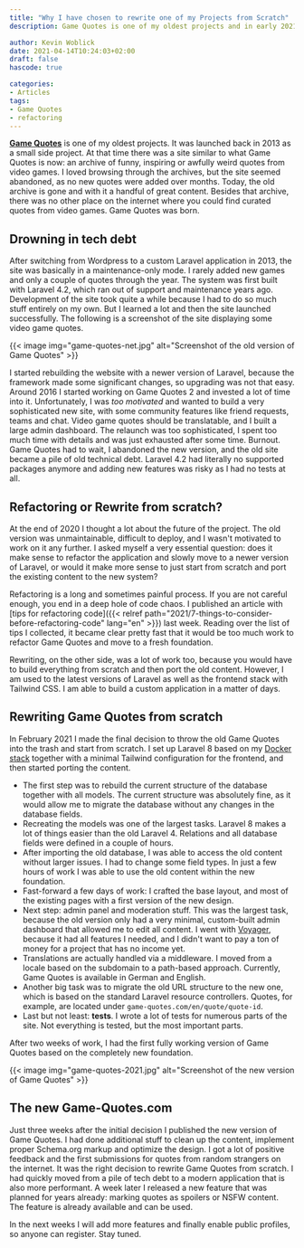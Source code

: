 ```yaml
---
title: "Why I have chosen to rewrite one of my Projects from Scratch"
description: Game Quotes is one of my oldest projects and in early 2021 I decided to pull the plug on the old version and rebuild the complete website.

author: Kevin Woblick
date: 2021-04-14T10:24:03+02:00
draft: false
hascode: true

categories:
- Articles
tags:
- Game Quotes
- refactoring
---
```


[**Game Quotes**](https://game-quotes.com/en) is one of my oldest projects. It was launched back in 2013 as a small side project. At that time there was a site similar to what Game Quotes is now: an archive of funny, inspiring or awfully weird quotes from video games. I loved browsing through the archives, but the site seemed abandoned, as no new quotes were added over months. Today, the old archive is gone and with it a handful of great content. Besides that archive, there was no other place on the internet where you could find curated quotes from video games. Game Quotes was born.

## Drowning in tech debt

After switching from Wordpress to a custom Laravel application in 2013, the site was basically in a maintenance-only mode. I rarely added new games and only a couple of quotes through the year. The system was first built with Laravel 4.2, which ran out of support and maintenance years ago. Development of the site took quite a while because I had to do so much stuff entirely on my own. But I learned a lot and then the site launched successfully. The following is a screenshot of the site displaying some video game quotes.

{{< image img="game-quotes-net.jpg" alt="Screenshot of the old version of Game Quotes" >}}

I started rebuilding the website with a newer version of Laravel, because the framework made some significant changes, so upgrading was not that easy. Around 2016 I started working on Game Quotes 2 and invested a lot of time into it. Unfortunately, I was _too motivated_ and wanted to build a very sophisticated new site, with some community features like friend requests, teams and chat. Video game quotes should be translatable, and I built a large admin dashboard.
The relaunch was too sophisticated, I spent too much time with details and was just exhausted after some time. Burnout. Game Quotes had to wait, I abandoned the new version, and the old site became a pile of old technical debt. Laravel 4.2 had literally no supported packages anymore and adding new features was risky as I had no tests at all.

## Refactoring or Rewrite from scratch?

At the end of 2020 I thought a lot about the future of the project. The old version was unmaintainable, difficult to deploy, and I wasn't motivated to work on it any further. I asked myself a very essential question: does it make sense to refactor the application and slowly move to a newer version of Laravel, or would it make more sense to just start from scratch and port the existing content to the new system?

Refactoring is a long and sometimes painful process. If you are not careful enough, you end in a deep hole of code chaos. I published an article with [tips for refactoring code]({{< relref path="2021/7-things-to-consider-before-refactoring-code" lang="en" >}}) last week. Reading over the list of tips I collected, it became clear pretty fast that it would be too much work to refactor Game Quotes and move to a fresh foundation.

Rewriting, on the other side, was a lot of work too, because you would have to build everything from scratch and then port the old content. However, I am used to the latest versions of Laravel as well as the frontend stack with Tailwind CSS. I am able to build a custom application in a matter of days.

## Rewriting Game Quotes from scratch

In February 2021 I made the final decision to throw the old Game Quotes into the trash and start from scratch. I set up Laravel 8 based on my [Docker stack](https://github.com/Kovah/Docker-Stack) together with a minimal Tailwind configuration for the frontend, and then started porting the content.

- The first step was to rebuild the current structure of the database together with all models. The current structure was absolutely fine, as it would allow me to migrate the database without any changes in the database fields.
- Recreating the models was one of the largest tasks. Laravel 8 makes a lot of things easier than the old Laravel 4. Relations and all database fields were defined in a couple of hours.
- After importing the old database, I was able to access the old content without larger issues. I had to change some field types. In just a few hours of work I was able to use the old content within the new foundation.
- Fast-forward a few days of work: I crafted the base layout, and most of the existing pages with a first version of the new design.
- Next step: admin panel and moderation stuff. This was the largest task, because the old version only had a very minimal, custom-built admin dashboard that allowed me to edit all content. I went with [Voyager](https://voyager.devdojo.com/), because it had all features I needed, and I didn't want to pay a ton of money for a project that has no income yet.
- Translations are actually handled via a middleware. I moved from a locale based on the subdomain to a path-based approach. Currently, Game Quotes is available in German and English.
- Another big task was to migrate the old URL structure to the new one, which is based on the standard Laravel resource controllers. Quotes, for example, are located under `game-quotes.com/en/quote/quote-id`.
- Last but not least: **tests**. I wrote a lot of tests for numerous parts of the site. Not everything is tested, but the most important parts.

After two weeks of work, I had the first fully working version of Game Quotes based on the completely new foundation.

{{< image img="game-quotes-2021.jpg" alt="Screenshot of the new version of Game Quotes" >}}

## The new Game-Quotes.com

Just three weeks after the initial decision I published the new version of Game Quotes. I had done additional stuff to clean up the content, implement proper Schema.org markup and optimize the design. I got a lot of positive feedback and the first submissions for quotes from random strangers on the internet. It was the right decision to rewrite Game Quotes from scratch. I had quickly moved from a pile of tech debt to a modern application that is also more performant.
A week later I released a new feature that was planned for years already: marking quotes as spoilers or NSFW content. The feature is already available and can be used.

In the next weeks I will add more features and finally enable public profiles, so anyone can register. Stay tuned.
